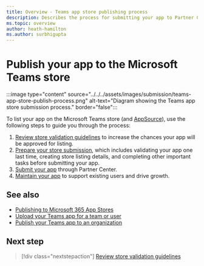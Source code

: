 ```yaml
---
title: Overview - Teams app store publishing process
description: Describes the process for submitting your app to Partner Center and getting ir published to the Microsoft Teams store (and AppSource)
ms.topic: overview
author: heath-hamilton
ms.author: surbhigupta
---
```

# Publish your app to the Microsoft Teams store

:::image type="content" source="../../../assets/images/submission/teams-app-store-publish-process.png" alt-text="Diagram showing the Teams app store submission process." border="false":::

To list your app on the Microsoft Teams store (and [AppSource](https://appsource.microsoft.com)), use the following steps to guide you through the process:

1. [Review store validation guidelines](~/concepts/deploy-and-publish/appsource/prepare/frequently-failed-cases.md) to increase the chances your app will be approved for listing.
1. [Prepare your store submission](~/concepts/deploy-and-publish/appsource/prepare/submission-checklist.md), which includes validating your app one last time, creating store listing details, and completing other important tasks before submitting your app.
1. [Submit your app](https://docs.microsoft.com/office/dev/store/add-in-submission-guide) through Partner Center.
1. [Maintain your app](~/concepts/deploy-and-publish/appsource/post-publish/overview.md) to support existing users and drive growth.

## See also

* [Publishing to Microsoft 365 App Stores](https://docs.microsoft.com/office/dev/store/)
* [Upload your Teams app for a team or user](~/concepts/deploy-and-publish/apps-upload.md)
* [Publish your Teams app to an organization](/MicrosoftTeams/tenant-apps-catalog-teams?toc=/microsoftteams/platform/toc.json&bc=/MicrosoftTeams/breadcrumb/toc.json)

## Next step

> [!div class="nextstepaction"]
> [Review store validation guidelines](~/concepts/deploy-and-publish/appsource/prepare/frequently-failed-cases.md)
